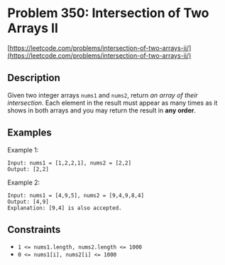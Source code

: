 # Problem 350: Intersection of Two Arrays II

[https://leetcode.com/problems/intersection-of-two-arrays-ii/](https://leetcode.com/problems/intersection-of-two-arrays-ii/)

## Description

Given two integer arrays `nums1` and `nums2`, return *an array of their intersection*. Each element in the result must appear as many times as it shows in both arrays and you may return the result in **any order**.

## Examples

Example 1:
```
Input: nums1 = [1,2,2,1], nums2 = [2,2]
Output: [2,2]
```

Example 2:
```
Input: nums1 = [4,9,5], nums2 = [9,4,9,8,4]
Output: [4,9]
Explanation: [9,4] is also accepted.
```

## Constraints

- `1 <= nums1.length, nums2.length <= 1000`
- `0 <= nums1[i], nums2[i] <= 1000`
